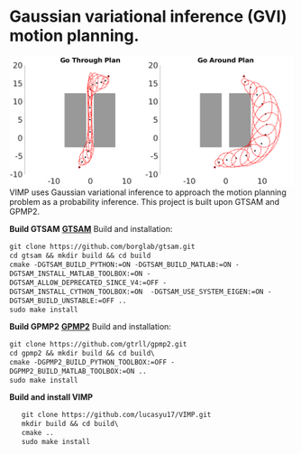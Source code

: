 
# Gaussian variational inference (GVI) motion planning.

![Planning using Gaussian variational inference (GVI)](comparison.png)
VIMP uses Gaussian variational inference to approach the motion planning problem as a probability inference. This project is built upon GTSAM and GPMP2.
 
**Build GTSAM**
**[GTSAM](https://github.com/borglab/gtsam)**
 Build and installation:
   ```
   git clone https://github.com/borglab/gtsam.git 
   cd gtsam && mkdir build && cd build
   cmake -DGTSAM_BUILD_PYTHON:=ON -DGTSAM_BUILD_MATLAB:=ON -DGTSAM_INSTALL_MATLAB_TOOLBOX:=ON -DGTSAM_ALLOW_DEPRECATED_SINCE_V4:=OFF -DGTSAM_INSTALL_CYTHON_TOOLBOX:=ON  -DGTSAM_USE_SYSTEM_EIGEN:=ON -DGTSAM_BUILD_UNSTABLE:=OFF .. 
   sudo make install
   ```

**Build GPMP2**
**[GPMP2](https://github.com/gtrll/gpmp2)**
Build and installation:
   ```
   git clone https://github.com/gtrll/gpmp2.git
   cd gpmp2 && mkdir build && cd build\
   cmake -DGPMP2_BUILD_PYTHON_TOOLBOX:=OFF -DGPMP2_BUILD_MATLAB_TOOLBOX:=ON .. 
   sudo make install 
   ```

**Build and install VIMP**
```
   git clone https://github.com/lucasyu17/VIMP.git
   mkdir build && cd build\
   cmake .. 
   sudo make install 
   ```
